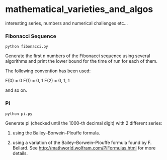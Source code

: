 # mathematical_varieties_and_algos
interesting series, numbers and numerical challenges etc...

### Fibonacci Sequence

`python fibonacci.py`

Generate the first n numbers of the Fibonacci sequence using several algorithms and print 
the lower bound for the time of run for each of them.

The following convention has been used:

F(0) = 0
F(1) = 0, 1
F(2) = 0, 1, 1 

and so on.

### Pi

`python pi.py`

Generate pi (checked until the 1000-th decimal digit) with 2 different series:

1) using the Bailey–Borwein–Plouffe formula.
       
2) using a variation of the Bailey–Borwein–Plouffe formula found by F. Bellard.
   See http://mathworld.wolfram.com/PiFormulas.html for more details.
